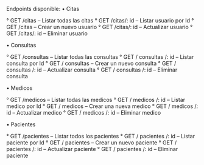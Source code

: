 Endpoints disponible:
•	Citas

° GET /citas – Listar todas las citas
° GET /citas/: id – Listar usuario por Id
° GET /citas – Crear un nuevo usuario
° GET /citas/: id – Actualizar usuario
° GET /citas/: id – Eliminar usuario
	
•	Consultas

° GET /consultas – Listar todas las consultas
° GET / consultas /: id – Listar consulta por Id
° GET / consultas – Crear un nuevo consulta
° GET / consultas /: id – Actualizar consulta
° GET / consultas /: id – Eliminar consulta

•	Medicos

° GET /medicos – Listar todas las medicos
° GET / medicos /: id – Listar medico por Id
° GET / medicos – Crear una nueva medico
° GET / medicos /: id – Actualizar medico
° GET / medicos /: id – Eliminar medico

•	Pacientes

° GET /pacientes – Listar todos los pacientes
° GET / pacientes /: id – Listar paciente por Id
° GET / pacientes – Crear un nuevo paciente
° GET / pacientes /: id – Actualizar paciente
° GET / pacientes /: id – Eliminar paciente

